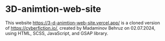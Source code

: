 # 3D-animtion-web-site

This website https://3-d-animtion-web-site.vercel.app/ is a cloned version of https://cyberfiction.io/, created by Madaminov Behruz on 02.07.2024, using HTML, SCSS, JavaScript, and GSAP library.
